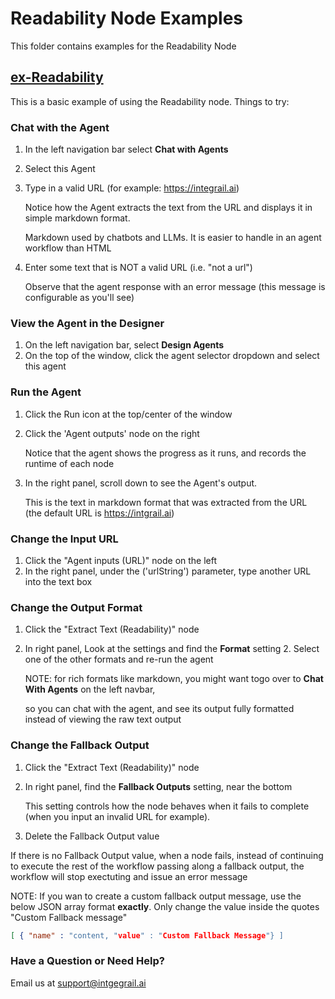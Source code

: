 # Readability Node Examples 
This folder contains examples for the Readability Node


## [ex-Readability](https://github.com/michael-h-integrail/example-agents/blob/main/simple-node-examples/Readability/ex-Readability.json)
This is a basic example of using the Readability node.  Things to try:

### Chat with the Agent
1. In the left navigation bar select **Chat with Agents**
2. Select this Agent
3. Type in a valid URL (for example: https://integrail.ai)

   Notice how the Agent extracts the text from the URL and displays it in simple markdown format.
   
   Markdown used by chatbots and LLMs. It is easier to handle in an agent workflow than HTML

4. Enter some text that is NOT a valid URL (i.e. "not a url")

   Observe that the agent response with an error message (this message is configurable as you'll see)

### View the Agent in the Designer
1. On the left navigation bar, select **Design Agents**
2. On the top of the window, click the agent selector dropdown and select this agent
### Run the Agent
1. Click the Run icon at the top/center of the window
2. Click the 'Agent outputs' node on the right

   Notice that the agent shows the progress as it runs, and records the runtime of each node 
3. In the right panel, scroll down to see the Agent's output.

   This is the text in markdown format that was extracted from the URL (the default URL is https://intgrail.ai)

### Change the Input URL
1. Click the "Agent inputs (URL)" node on the left
2. In the right panel, under the ('urlString') parameter, type another URL into the text box

### Change the Output Format

1. Click the "Extract Text (Readability)" node
2. In right panel, Look at the settings and find the **Format** setting
   2. Select one of the other formats and re-run the agent

   NOTE: for rich formats like markdown, you might want togo over to **Chat With Agents** on the left navbar, 
 
   so you can chat with the agent, and see its output fully formatted instead of viewing the raw text output

### Change the Fallback Output
1. Click the "Extract Text (Readability)" node
2. In right panel, find the **Fallback Outputs** setting, near the bottom

   This setting controls how the node behaves when it fails to complete (when you input an invalid URL for example).
3. Delete the Fallback Output value


If there is no Fallback Output value, when a node fails, instead of continuing to execute the rest of the workflow passing along a fallback output, the workflow will stop exectuting and issue an error message


NOTE: If you wan to create a custom fallback output message, use the below JSON array format **exactly**.  Only change the value inside the quotes "Custom Fallback message"
```json
[ { "name" : "content, "value" : "Custom Fallback Message"} ]
```

### Have a Question or Need Help?
Email us at [support@intgegrail.ai](email://support@integrail.ai)